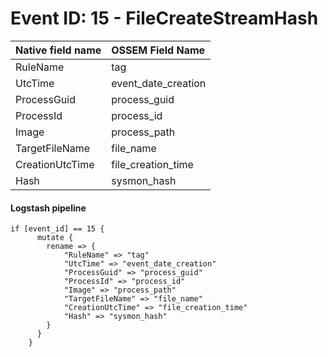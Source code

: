 # Event ID: 15 - FileCreateStreamHash

|Native field name            |OSSEM Field Name                   |
|:----------------------------|:----------------------------------|
| RuleName                    | tag                               |
| UtcTime                     | event_date_creation               |
| ProcessGuid                 | process_guid                      | 
| ProcessId                   | process_id                        |
| Image                       | process_path                      |
| TargetFileName              | file_name                         |
| CreationUtcTime             | file_creation_time                |
| Hash                        | sysmon_hash                       |

#### Logstash pipeline

```
if [event_id] == 15 {
      mutate {
        rename => {
            "RuleName" => "tag"
            "UtcTime" => "event_date_creation"
            "ProcessGuid" => "process_guid"
            "ProcessId" => "process_id"
            "Image" => "process_path"
            "TargetFileName" => "file_name"
            "CreationUtcTime" => "file_creation_time"
            "Hash" => "sysmon_hash"
        }
      }
    }
```